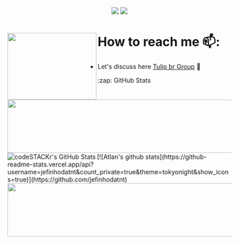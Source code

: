 <p align="center">
<a href="https://github.com/jefinhodatnt"> <img src="https://img.shields.io/badge/-Github-000?style=flat&logo=Github&logoColor=white" /></a>
<a href="https://www.instagram.com/jefinhodatnt"> <img src="https://img.shields.io/badge/-Instagram-c13584?style=flat&labelColor=c13584&logo=instagram&logoColor=white" /></a>
 
 # How to reach me 📫: <img align="left" width="200" height="150" src="https://i.pinimg.com/originals/b0/7b/1b/b07b1b0a409393857ec025afa54ab60f.gif?raw=true">
- Let's discuss here <a href="https://t.me/rn6p_brasil"> Tulip br Group</a> 🏓


  <summary>:zap: GitHub Stats</summary>
<img src="https://media1.giphy.com/media/cge8dKZt0qkjFWomTW/giphy.gif" width="2200" height="120">
  <img align="left" alt="codeSTACKr's GitHub Stats" src="https://github-readme-stats.codestackr.vercel.app/api?username=jefinhodatnt&show_icons=true&hide_border=true" /> <br>
  [![Atlan's github stats](https://github-readme-stats.vercel.app/api?username=jefinhodatnt&count_private=true&theme=tokyonight&show_icons=true)](https://github.com/jefinhodatnt)

<img src="https://media1.giphy.com/media/cge8dKZt0qkjFWomTW/giphy.gif" width="2200" height="120">
